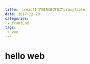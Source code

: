 ```yaml
--- 
title: 【react】跨域解决方案之proxyTable  
date: 2017-12-28
categories: 
 - frontEnd
tags: 
 - vue
---
```


# hello web